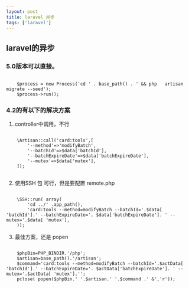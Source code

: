 ```yaml
---
layout: post
title: laravel 异步
tags: ['laravel']
---
```


## laravel的异步

### 5.0版本可以直接。

<code>
	$process = new Process('cd ' . base_path() . ' && php 	artisan migrate --seed');
	$process->run();
</code>

### 4.2的有以下的解决方案

1. controller中调用。不行

<code>
	\Artisan::call('card:tools',[
    	'--method'=>'modifyBatch',
    	'--batchId'=>$data['batchId'],
    	'--batchExpireDate'=>$data['batchExpireDate'],
    	'--mutex'=>$data['mutex'],
	]);

</code>

2. 使用SSH 包 可行，但是要配置 remote.php

<code>
	\SSH::run( array(
    	'cd ../' .app_path(),
    	'card:tools --method=modifyBatch --batchId='.$data[ 'batchId'].' --batchExpireDate='. $data['batchExpireDate']. ' --mutex='.$data[ 'mutex'],
	));
</code>

3. 最佳方案，还是 popen

<code>
	$phpBin=PHP_BINDIR.'/php';
	$artisan=base_path().'/artisan';
	$command='card:tools --method=modifyBatch --batchId='.$actData[ 'batchId'].' --batchExpireDate='. $actData['batchExpireDate']. ' --mutex='.$actData[ 'mutex'].'';
	pclose( popen($phpBin.' '.$artisan.' '.$command .' &','r'));
</code>


